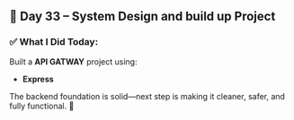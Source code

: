 ## 📅 Day 33 – System Design and build up Project

### ✅ What I Did Today:
Built a **API GATWAY** project using:
- **Express** 


The backend foundation is solid—next step is making it cleaner, safer, and fully functional. 💪
